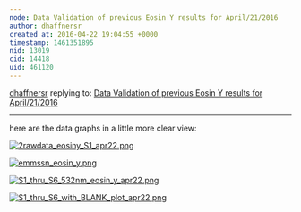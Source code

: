 ```yaml
---
node: Data Validation of previous Eosin Y results for April/21/2016
author: dhaffnersr
created_at: 2016-04-22 19:04:55 +0000
timestamp: 1461351895
nid: 13019
cid: 14418
uid: 461120
---
```




[dhaffnersr](../profile/dhaffnersr) replying to: [Data Validation of previous Eosin Y results for April/21/2016](../notes/dhaffnersr/04-22-2016/data-validation-of-previous-eosin-y-results-for-april-21-2016)

----
here are the data graphs in a little more clear view:


[![2rawdata_eosiny_S1_apr22.png](//i.publiclab.org/system/images/photos/000/015/746/large/2rawdata_eosiny_S1_apr22.png)](//i.publiclab.org/system/images/photos/000/015/746/original/2rawdata_eosiny_S1_apr22.png)


[![emmssn_eosin_y.png](//i.publiclab.org/system/images/photos/000/015/747/large/emmssn_eosin_y.png)](//i.publiclab.org/system/images/photos/000/015/747/original/emmssn_eosin_y.png)


[![S1_thru_S6_532nm_eosin_y_apr22.png](//i.publiclab.org/system/images/photos/000/015/748/large/S1_thru_S6_532nm_eosin_y_apr22.png)](//i.publiclab.org/system/images/photos/000/015/748/original/S1_thru_S6_532nm_eosin_y_apr22.png)


[![S1_thru_S6_with_BLANK_plot_apr22.png](//i.publiclab.org/system/images/photos/000/015/749/large/S1_thru_S6_with_BLANK_plot_apr22.png)](//i.publiclab.org/system/images/photos/000/015/749/original/S1_thru_S6_with_BLANK_plot_apr22.png)



